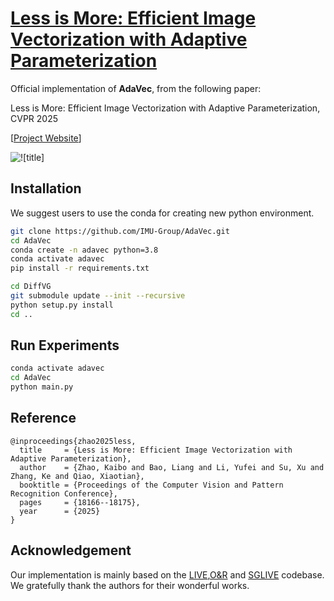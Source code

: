 # [Less is More: Efficient Image Vectorization with Adaptive Parameterization](https://openaccess.thecvf.com/content/CVPR2025/html/Zhao_Less_is_More_Efficient_Image_Vectorization_with_Adaptive_Parameterization_CVPR_2025_paper.html)

Official implementation of **AdaVec**, from the following paper:

Less is More: Efficient Image Vectorization with Adaptive Parameterization, CVPR 2025

[[Project Website](https://zhaokaibo830.github.io/adavec/)]

![![title]](imgs/pipeline.png?raw=true)

## Installation
We suggest users to use the conda for creating new python environment. 

```bash
git clone https://github.com/IMU-Group/AdaVec.git
cd AdaVec
conda create -n adavec python=3.8
conda activate adavec
pip install -r requirements.txt

cd DiffVG
git submodule update --init --recursive
python setup.py install
cd ..
```

## Run Experiments 
```bash
conda activate adavec
cd AdaVec
python main.py 
```

## Reference

    @inproceedings{zhao2025less,
	  title     = {Less is More: Efficient Image Vectorization with Adaptive Parameterization},
	  author    = {Zhao, Kaibo and Bao, Liang and Li, Yufei and Su, Xu and Zhang, Ke and Qiao, Xiaotian},
	  booktitle = {Proceedings of the Computer Vision and Pattern Recognition Conference},
 	  pages     = {18166--18175},
	  year      = {2025}
	}

## Acknowledgement
Our implementation is mainly based on the [LIVE](https://github.com/Picsart-AI-Research/LIVE-Layerwise-Image-Vectorization),[O&R](https://github.com/ajevnisek/optimize-and-reduce) and [SGLIVE](https://github.com/Rhacoal/SGLIVE) codebase. We gratefully thank the authors for their wonderful works.
